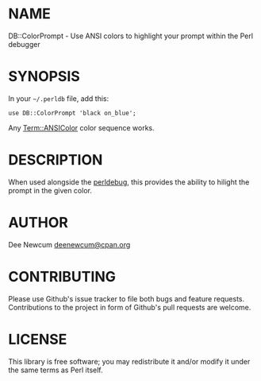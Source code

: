 # NAME

DB::ColorPrompt - Use ANSI colors to highlight your prompt within the Perl debugger

# SYNOPSIS

In your `~/.perldb` file, add this:

    use DB::ColorPrompt 'black on_blue';

Any [Term::ANSIColor](https://metacpan.org/pod/Term%3A%3AANSIColor) color sequence works.

# DESCRIPTION

When used alongside the [perldebug](https://metacpan.org/pod/default%20debugger), this provides the ability
to hilight the prompt in the given color.

# AUTHOR

Dee Newcum <deenewcum@cpan.org>

# CONTRIBUTING

Please use Github's issue tracker to file both bugs and feature requests.
Contributions to the project in form of Github's pull requests are welcome. 

# LICENSE

This library is free software; you may redistribute it and/or modify it under
the same terms as Perl itself.
